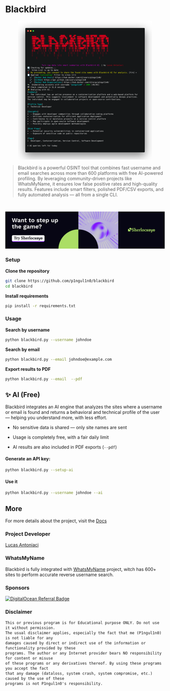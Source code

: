 # Blackbird

<figure><img src="./docs/.gitbook/assets/ai-demo.png" alt=""><figcaption></figcaption></figure>

> Blackbird is a powerful OSINT tool that combines fast username and email searches across more than 600 platforms with free AI-powered profiling. By leveraging community-driven projects like WhatsMyName, it ensures low false positive rates and high-quality results. Features include smart filters, polished PDF/CSV exports, and fully automated analysis — all from a single CLI.
<br>

[![SherlockEyeCover](./docs/.gitbook/assets/sherlockeye_cover.jpg)](https://cutt.ly/frtVNzQQ)

### Setup

**Clone the repository**

```bash
git clone https://github.com/p1ngul1n0/blackbird
cd blackbird
```

**Install requirements**

```bash
pip install -r requirements.txt
```

### Usage

**Search by username**

```bash
python blackbird.py --username johndoe
```

**Search by email**

```bash
python blackbird.py --email johndoe@example.com 
```

**Export results to PDF**

```bash
python blackbird.py --email  --pdf
```

##  ✨ AI (Free)
Blackbird integrates an AI engine that analyzes the sites where a username or email is found and returns a behavioral and technical profile of the user — helping you understand more, with less effort.

- No sensitive data is shared — only site names are sent

- Usage is completely free, with a fair daily limit

- AI results are also included in PDF exports (```--pdf```)
#### Generate an API key:
```bash
python blackbird.py --setup-ai
```
#### Use it
```bash
python blackbird.py --username johndoe --ai
```

## More
For more details about the project, visit the <a href="https://p1ngul1n0.gitbook.io/blackbird/">Docs</a>

### Project Developer

[Lucas Antoniaci](https://www.linkedin.com/in/lucas-antoniaci/)

### WhatsMyName

Blackbird is fully integrated with [WhatsMyName](https://github.com/WebBreacher/WhatsMyName) project, witch has 600+ sites to perform accurate reverse username search.

### Sponsors

[![DigitalOcean Referral Badge](https://web-platforms.sfo2.cdn.digitaloceanspaces.com/WWW/Badge%203.svg)](https://www.digitalocean.com/?refcode=eae02be1dd10&utm_campaign=Referral_Invite&utm_medium=Referral_Program&utm_source=badge)

### Disclaimer

```
This or previous program is for Educational purpose ONLY. Do not use it without permission. 
The usual disclaimer applies, especially the fact that me (P1ngul1n0) is not liable for any 
damages caused by direct or indirect use of the information or functionality provided by these 
programs. The author or any Internet provider bears NO responsibility for content or misuse 
of these programs or any derivatives thereof. By using these programs you accept the fact 
that any damage (dataloss, system crash, system compromise, etc.) caused by the use of these 
programs is not P1ngul1n0's responsibility.
```
